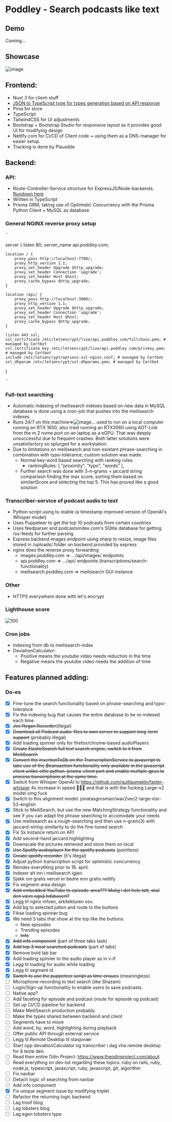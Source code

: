 # Poddley - Search podcasts like text
## Demo
Coming...
## Showcase
![image](https://github.com/lukamo1996/poddley/assets/52632596/789ec1cc-5d10-4f9d-8dbc-4b5cc2c46152)

## Frontend:
- Nuxt 3 for client-stuff
- [JSON to TypeScript type for types generation based on API response](https://transform.tools/json-to-typescript)
- Pinia for store
- TypeScript
- TailwindCSS for UI adjustments
- Bootstrap + Bootstrap Studio for responsive layout as it provides good UI for modifying design
- Netlify.com for CI/CD of Client code + using them as a DNS-manager for easier setup.
- Tracking is done by Plausible

## Backend:
### API:
- Route-Controller-Service structure for ExpressJS/Node-backends. [Rundown here](https://devtut.github.io/nodejs/route-controller-service-structure-for-expressjs.html#model-routes-controllers-services-code-structure)
- Written in TypeScript
- Prisma ORM, taking use of Optimistic Concurrency with the Prisma Python Client + MySQL as database

### General NGINX reverse proxy setup

``

server {
    listen 80;
    server_name api.poddley.com;

    location / {
        proxy_pass http://localhost:7700/;
        proxy_http_version 1.1;
        proxy_set_header Upgrade $http_upgrade;
        proxy_set_header Connection 'upgrade';
        proxy_set_header Host $host;
        proxy_cache_bypass $http_upgrade;
    }

    location /api/ {
        proxy_pass http://localhost:3000/;
        proxy_http_version 1.1;
        proxy_set_header Upgrade $http_upgrade;
        proxy_set_header Connection 'upgrade';
        proxy_set_header Host $host;
        proxy_cache_bypass $http_upgrade;
    }
    
    listen 443 ssl;
    ssl_certificate /etc/letsencrypt/live/api.poddley.com/fullchain.pem; # managed by Certbot
    ssl_certificate_key /etc/letsencrypt/live/api.poddley.com/privkey.pem; # managed by Certbot
    include /etc/letsencrypt/options-ssl-nginx.conf; # managed by Certbot
    ssl_dhparam /etc/letsencrypt/ssl-dhparams.pem; # managed by Certbot
}

``
### Full-text searching
- Automatic indexing of meilisearch indexes based on new data in MySQL database is done using a cron-job that pushes into the meilisearch indexes.
- Runs 24/7 on this machine=>![image](https://github.com/lukamo1996/poddley/assets/52632596/db542c41-922b-4057-ac3f-a7b23ede4a6a)... used to run on a local computer running an RTX 1650, also tried running an RTX3060 using ADT-Link from the m.2 nvme port on an laptop as a eGPU. That was deeply unsuccessful due to frequent crashes. Both latter solutions were unsatisfactory so splurged for a workstation.
- Due to limitations on meilisearch and non-existant phrase-searching in combination with typo-tolerance, custom solution was made.
  - Normal key-word based searching with ranking rules:
    - rankingRules: [
        "proximity",
        "typo",
        "words"
      ],
   - Further search was done with 3-n-grams + jaccard string comparison finding the max score, sorting them based on similartScore and selecting the top 5. This has proved like a good solution

### Transcriber-service of podcast audio to text
- Python script using ts-stable (a timestamp improved version of OpenAI's Whisper model)
- Uses Puppeteer to get the top 10 podcasts from certain countries
- Uses feedparser and podcastsindex.com's SQlite database for getting rss-feeds for further parsing
- Express backend images endpoint using sharp to resize, image files stored in /uploads/ folder on backend provided by express
- nginx does the reverse proxy forwarding
  - images.poddley.com => .../api/images/ endpoints
  - api.poddley.com => .../api/ endpoints (transcriptions/search-functionality)
  - meilisearch.poddley.com => meilisearch GUI instance
  
### Other
- HTTPS everywhere done with let's encrypt

### Lighthouse score
![100](https://github.com/lukamo1996/poddley/assets/52632596/73235617-c7d0-4222-8b03-2a5fdbb604c6)

### Cron jobs
- Indexing from db to meilisearch-index
- DeviationCalculator:
  - Positive means the youtube video needs reduction in the time
  - Negative means the youtube video needs the addition of time

## Features planned adding:
### Do-es
- [x] Fine-tune the search functionality based on phrase-searching and typo-tolerance
- [x] Fix the indexing bug that causes the entire database to be re-indexed each time
- [x] ~~Joe Rogan Recorder~~(illegal)
- [x] ~~Download all Podcast audio-files to own server to support long-term support~~ (probably illegal)
- [x] Add loading spinner only for firefox/chrome-based audioPlayers
- [x] ~~Create ElasticSearch full text search engine, switch to it from MeiliSearch~~
- [x] ~~Convert the insertionToDb on the TranscriptionService to javascript to take use of the $transaction functionality only available in the javascript client unlike ethe python-prisma-client port and enable multiple gpus to process transcriptions at the same time.~~
- [x] Switch from Whisper OpenAI to https://github.com/guillaumekln/faster-whisper 4x increase in speed 🤩🤩🤩 and that is with the fucking Large-v2 model omg fuck
- [x] Switch to this alignment model: jonatasgrosman/wav2vec2-large-xlsr-53-english
- [x] Stick to MeiliSearch, but use the new MatchingStrategy functionality and see if you can adapt the phrase searching to accomodate your needs
- [x] Use meilisearch as a rough-searching and then use n-gram(3) with jaccard-string-similarity to do the fine-tuned search
- [x] Fix 3x instance return on API
- [x] Add second-hand jaccard highlighting 
- [x] Downscale the pictures retrieved and store them on local
- [x] ~~Use Spotify audioplayer for the spotify podcasts~~ (pointless)
- [x] ~~Create spotify recorder~~ (it's illegal)
- [x] Adjust python transcription script for optimistic concurrency 
- [x] Reindex everything prior to 16. april.
- [x] Indexer alt inn i meilisearch igjen.
- [x] Sjekk om gratis vercel er bedre enn gratis netlify
- [x] Fix segment-area design
- [x] ~~Add embedded YouTube to episode-area??? Mulig i det hele tatt, skal den være også tidsbasert?~~
- [x] Legg til nginx infoen, arkitekturen osv.
- [x] Add bg to selected jutton and route to the buttons
- [x] Fikse loading spinner bug
- [x] We need 3 tabs that show at the top like the buttons:
  - New episodes
  - Trending episodes
  - ~~Info~~
- [x]  ~~Add info component~~ (part of three tabs task) 
- [x]  ~~Add top 3 most searched podcasts~~ (part of tabs)
- [x] Remove bold tab bar
- [x] Add loading spinner to the audio player as in v-if
- [x] Legg til loading for audio while loading
- [x] Legg til segment id 
- [x] ~~Switch to use the puppeteer script as time ensues~~ (meaningless)
- [ ] Microphone-recording to text search (like Shazam)
- [ ] Login/Sign-up functionality to enable users to save podcasts.
- [ ] Native app?
- [ ] Add faceting for episode and podcast (route for episode og podcast)
- [ ] Set up CI/CD pipeline for backend
- [ ] Make MeiliSearch production probably.
- [ ] Make the types shared between backend and client
- [ ] Segments have to move
- [ ] Add word, by, word, highlighting during playback
- [ ] Offer public API through external service
- [ ] Legg til Remote Desktop til stasjonær
- [ ] Start opp deviationCalculator og transcriber i dag vha remote desktop for å teste den.
- [ ] Read then entire Odin Project: https://www.theodinproject.com/about
- [ ] Read everything on dev-tut regarding these topics: ruby on rails, ruby, node.js, typescript, javascript, ruby, javascript, git, algorithm
- [ ] Fix navbar
- [ ] Detach logic of searching from navbar
- [ ] Add info component
- [x] Fix unique segment issue by modifying triplet
- [ ] Refactor the returning logic backend
- [ ] Lag troof blog
- [ ] Lag lobsters blog
- [ ] Lag egen lobsters type
